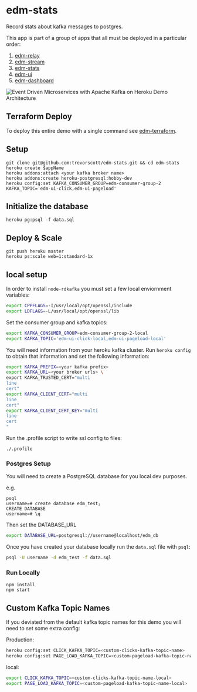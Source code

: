 # edm-stats
Record stats about kafka messages to postgres.

This app is part of a group of apps that all must be deployed in a particular order:

1. [edm-relay](https://github.com/trevorscott/edm-relay)
1. [edm-stream](https://github.com/trevorscott/edm-stream)
1. [edm-stats](https://github.com/trevorscott/edm-stats)
1. [edm-ui](https://github.com/trevorscott/edm-ui)
1. [edm-dashboard](https://github.com/trevorscott/edm-dashboard)

![Event Driven Microservices with Apache Kafka on Heroku Demo Architecture](https://s3.amazonaws.com/octo-public/kafka-microservices.png "EDM")

## Terraform Deploy

To deploy this entire demo with a single command see [edm-terraform](https://github.com/trevorscott/edm-terraform).

## Setup

```
git clone git@github.com:trevorscott/edm-stats.git && cd edm-stats
heroku create $appName
heroku addons:attach <your kafka broker name>
heroku addons:create heroku-postgresql:hobby-dev
heroku config:set KAFKA_CONSUMER_GROUP=edm-consumer-group-2 KAFKA_TOPIC='edm-ui-click,edm-ui-pageload'
```

## Initialize the database

```
heroku pg:psql -f data.sql
```
## Deploy & Scale

```
git push heroku master
heroku ps:scale web=1:standard-1x
```

## local setup

In order to install `node-rdkafka` you must set a few local enviornment variables:

```bash
export CPPFLAGS=-I/usr/local/opt/openssl/include
export LDFLAGS=-L/usr/local/opt/openssl/lib
```

Set the consumer group and kafka topics:

```bash
export KAFKA_CONSUMER_GROUP=edm-consumer-group-2-local
export KAFKA_TOPIC='edm-ui-click-local,edm-ui-pageload-local'
```

You will need information from your heroku kafka cluster. Run `heroku config` to obtain that information and set the following information:

```bash
export KAFKA_PREFIX=<your kafka prefix>
export KAFKA_URL=<your broker urls> \
export KAFKA_TRUSTED_CERT="multi
line 
cert"
export KAFKA_CLIENT_CERT="multi
line
cert"
export KAFKA_CLIENT_CERT_KEY="multi
line
cert
"
```

Run the .profile script to write ssl config to files:

```
./.profile
```

### Postgres Setup

You will need to create a PostgreSQL database for you local dev purposes.

e.g.

```
psql
username=# create database edm_test;
CREATE DATABASE
username=# \q
```

Then set the DATABASE_URL

```bash 
export DATABASE_URL=postgresql://username@localhost/edm_db
```

Once you have created your database locally run the `data.sql` file with `psql`:

```bash
psql -U username -d edm_test -f data.sql
```

### Run Locally

```
npm install
npm start
```

## Custom Kafka Topic Names

If you deviated from the default kafka topic names for this demo you will need to set some extra config:

Production:

```bash
heroku config:set CLICK_KAFKA_TOPIC=<custom-clicks-kafka-topic-name>
heroku config:set PAGE_LOAD_KAFKA_TOPIC=<custom-pageload-kafka-topic-name>
```

local:

```bash
export CLICK_KAFKA_TOPIC=<custom-clicks-kafka-topic-name-local>
export PAGE_LOAD_KAFKA_TOPIC=<custom-pageload-kafka-topic-name-local>
```

